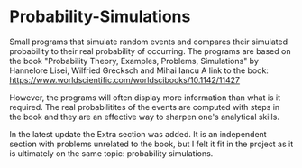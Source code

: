 # Probability-Simulations
Small programs that simulate random events and compares their simulated probability to their real probability of occurring.
The programs are based on the book "Probability Theory, Examples, Problems, Simulations" by  Hannelore Lisei, Wilfried Grecksch and Mihai Iancu
A link to the book: https://www.worldscientific.com/worldscibooks/10.1142/11427

However, the programs will often display more information than what is it required. The real probabilitites of the events are computed with steps in the book
and they are an effective way to sharpen one's analytical skills.

In the latest update the Extra section was added. It is an independent section with problems unrelated to the book, but I felt it fit in the
project as it is ultimately on the same topic: probability simulations.
